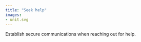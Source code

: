```yaml
---
title: "Seek help"
images:
- unit.svg
---
```

Establish secure communications when reaching out for help.
